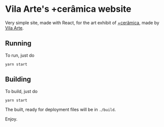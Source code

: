 # Vila Arte's +cerâmica website
Very simple site, made with React, for the art exhibit of [+cerâmica](https://mais.vilaarte.com.br), made by [Vila Arte](https://vilaarte.com.br).
## Running
To run, just do

```
yarn start
```

## Building
To build, just do

```
yarn start
```

The built, ready for deployment files will be in `./build`.

Enjoy.